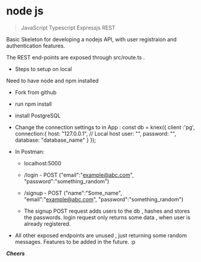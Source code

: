 # node js 
 >  JavaScript
 > Typescript
 > Expressjs
 > REST

 Basic Skeleton for developing a nodejs API, with user registraion and authentication features.

The REST end-points are exposed through src/route.ts .

* Steps to setup on local

Need to have node and npm installed
* Fork from github
* run npm install
* install PostgreSQL
* Change the connection settings to in App :
    const db =  knex({
    client :'pg',
    connection:{
        host: "127.0.0.1", // Local host
        user: "",
        password: "",
        database: "database_name"
        }
    });
* In Postman:
    *  localhost:5000
    *  /login - POST ("email":"example@abc.com", "password":"something_random")
    *  /signup - POST ("name":"Some_name", "email":"example@abc.com", "password":"something_random")
    
    * The signup  POST request adds users to the db , hashes and stores the passwords.
     login request only returns some data , when user is already registered.
    
*  All other exposed endpoints are unused , just returning some random messages. Features to be added in the future. :p


*****Cheers*****

